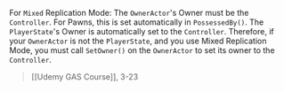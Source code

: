For `Mixed` Replication Mode: The `OwnerActor`'s Owner must be the `Controller`. For Pawns, this is set automatically in `PossessedBy()`.
The `PlayerState`'s Owner is automatically set to the `Controller`.
Therefore, if your `OwnerActor` is not the `PlayerState`, and you use Mixed Replication Mode, you must call `SetOwner()` on the `OwnerActor` to set its owner to the `Controller`.

> [[Udemy GAS Course]], 3-23